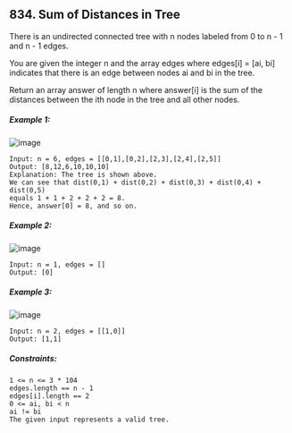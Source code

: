 ﻿## 834. Sum of Distances in Tree

There is an undirected connected tree with n nodes labeled from 0 to n - 1 and n - 1 edges.

You are given the integer n and the array edges where edges[i] = [ai, bi] indicates that there is an edge between nodes ai and bi in the tree.

Return an array answer of length n where answer[i] is the sum of the distances between the ith node in the tree and all other nodes.

##### Example 1:

![image](https://user-images.githubusercontent.com/36387585/209204474-a6ef01bf-a428-4bd8-b3a9-a6ddb7c9bf34.png)


    Input: n = 6, edges = [[0,1],[0,2],[2,3],[2,4],[2,5]]
    Output: [8,12,6,10,10,10]
    Explanation: The tree is shown above.
    We can see that dist(0,1) + dist(0,2) + dist(0,3) + dist(0,4) + dist(0,5)
    equals 1 + 1 + 2 + 2 + 2 = 8.
    Hence, answer[0] = 8, and so on.

##### Example 2:

![image](https://user-images.githubusercontent.com/36387585/209204531-6055d493-bcae-43e4-8ee0-b27c7fd0401e.png)

    Input: n = 1, edges = []
    Output: [0]

##### Example 3:

![image](https://user-images.githubusercontent.com/36387585/209204543-6a31fb4d-d5db-4e1c-8463-26f5381faaa2.png)

    Input: n = 2, edges = [[1,0]]
    Output: [1,1]

##### Constraints:

    1 <= n <= 3 * 104
    edges.length == n - 1
    edges[i].length == 2
    0 <= ai, bi < n
    ai != bi
    The given input represents a valid tree.
